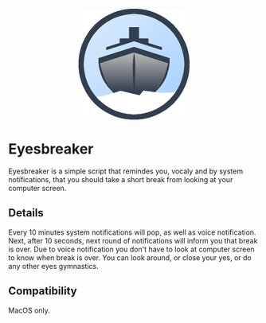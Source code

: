 <p align="center">
  <img src="https://github.com/kubenstein/eyesbreaker/blob/master/eyesbreaker_logo.png?raw=true" alt="Eyesbeaker logo"/>
</p>

Eyesbreaker
=============

Eyesbreaker is a simple script that remindes you, vocaly and by system notifications, that you should take a short break from looking at your computer screen.


Details
-------
Every 10 minutes system notifications will pop, as well as voice notification. Next, after 10 seconds, next round of notifications will inform you that break is over. Due to voice notification you don't have to look at computer screen to know when break is over. You can look around, or close your yes, or do any other eyes gymnastics.


Compatibility
-----
MacOS only.
